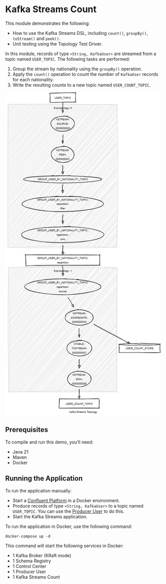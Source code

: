 # Kafka Streams Count

This module demonstrates the following:

- How to use the Kafka Streams DSL, including `count()`, `groupBy()`, `toStream()` and `peek()`.
- Unit testing using the Topology Test Driver.

In this module, records of type `<String, KafkaUser>` are streamed from a topic named `USER_TOPIC`.
The following tasks are performed:

1. Group the stream by nationality using the `groupBy()` operation.
2. Apply the `count()` operation to count the number of `KafkaUser` records for each nationality.
3. Write the resulting counts to a new topic named `USER_COUNT_TOPIC`.

![topology.png](topology.png)

## Prerequisites

To compile and run this demo, you’ll need:

- Java 21
- Maven
- Docker

## Running the Application

To run the application manually:

- Start a [Confluent Platform](https://docs.confluent.io/platform/current/quickstart/ce-docker-quickstart.html#step-1-download-and-start-cp) in a Docker environment.
- Produce records of type `<String, KafkaUser>` to a topic named `USER_TOPIC`. You can use the [Producer User](../specific-producers/kafka-streams-producer-user) to do this.
- Start the Kafka Streams application.

To run the application in Docker, use the following command:

```console
docker-compose up -d
```

This command will start the following services in Docker:

- 1 Kafka Broker (KRaft mode)
- 1 Schema Registry
- 1 Control Center
- 1 Producer User
- 1 Kafka Streams Count
